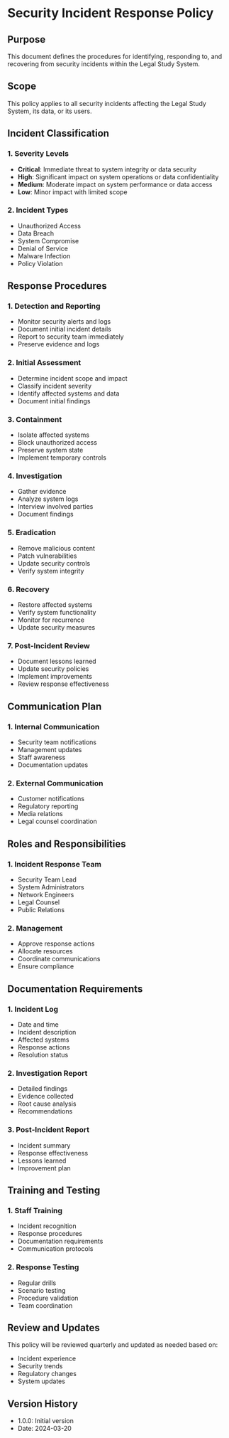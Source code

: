 # Security Incident Response Policy

## Purpose
This document defines the procedures for identifying, responding to, and recovering from security incidents within the Legal Study System.

## Scope
This policy applies to all security incidents affecting the Legal Study System, its data, or its users.

## Incident Classification

### 1. Severity Levels
- **Critical**: Immediate threat to system integrity or data security
- **High**: Significant impact on system operations or data confidentiality
- **Medium**: Moderate impact on system performance or data access
- **Low**: Minor impact with limited scope

### 2. Incident Types
- Unauthorized Access
- Data Breach
- System Compromise
- Denial of Service
- Malware Infection
- Policy Violation

## Response Procedures

### 1. Detection and Reporting
- Monitor security alerts and logs
- Document initial incident details
- Report to security team immediately
- Preserve evidence and logs

### 2. Initial Assessment
- Determine incident scope and impact
- Classify incident severity
- Identify affected systems and data
- Document initial findings

### 3. Containment
- Isolate affected systems
- Block unauthorized access
- Preserve system state
- Implement temporary controls

### 4. Investigation
- Gather evidence
- Analyze system logs
- Interview involved parties
- Document findings

### 5. Eradication
- Remove malicious content
- Patch vulnerabilities
- Update security controls
- Verify system integrity

### 6. Recovery
- Restore affected systems
- Verify system functionality
- Monitor for recurrence
- Update security measures

### 7. Post-Incident Review
- Document lessons learned
- Update security policies
- Implement improvements
- Review response effectiveness

## Communication Plan

### 1. Internal Communication
- Security team notifications
- Management updates
- Staff awareness
- Documentation updates

### 2. External Communication
- Customer notifications
- Regulatory reporting
- Media relations
- Legal counsel coordination

## Roles and Responsibilities

### 1. Incident Response Team
- Security Team Lead
- System Administrators
- Network Engineers
- Legal Counsel
- Public Relations

### 2. Management
- Approve response actions
- Allocate resources
- Coordinate communications
- Ensure compliance

## Documentation Requirements

### 1. Incident Log
- Date and time
- Incident description
- Affected systems
- Response actions
- Resolution status

### 2. Investigation Report
- Detailed findings
- Evidence collected
- Root cause analysis
- Recommendations

### 3. Post-Incident Report
- Incident summary
- Response effectiveness
- Lessons learned
- Improvement plan

## Training and Testing

### 1. Staff Training
- Incident recognition
- Response procedures
- Documentation requirements
- Communication protocols

### 2. Response Testing
- Regular drills
- Scenario testing
- Procedure validation
- Team coordination

## Review and Updates
This policy will be reviewed quarterly and updated as needed based on:
- Incident experience
- Security trends
- Regulatory changes
- System updates

## Version History
- 1.0.0: Initial version
- Date: 2024-03-20 